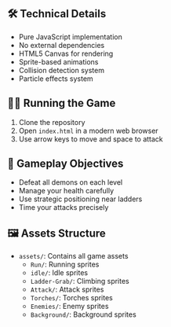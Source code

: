 
## 🛠️ Technical Details

- Pure JavaScript implementation
- No external dependencies
- HTML5 Canvas for rendering
- Sprite-based animations
- Collision detection system
- Particle effects system

## 🏃‍♂️ Running the Game

1. Clone the repository
2. Open `index.html` in a modern web browser
3. Use arrow keys to move and space to attack

## 🎯 Gameplay Objectives

- Defeat all demons on each level
- Manage your health carefully
- Use strategic positioning near ladders
- Time your attacks precisely

## 🖼️ Assets Structure

- `assets/`: Contains all game assets
  - `Run/`: Running sprites
  - `idle/`: Idle sprites
  - `Ladder-Grab/`: Climbing sprites
  - `Attack/`: Attack sprites
  - `Torches/`: Torches sprites
  - `Enemies/`: Enemy sprites
  - `Background/`: Background sprites
